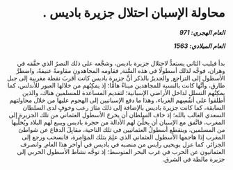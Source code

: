 <h1 dir="rtl">محاولة الإسبان احتلال جزيرة باديس .</h1>

<h5 dir="rtl">العام الهجري:  971

العام الميلادي: 1563

</h5>

<p dir="rtl">بدأ فيليب الثاني يستعدُّ لاحتلال جزيرة باديس، وشجَّعه على ذلك النصرُ الذي حقَّقه في وهران، فوجَّه لذلك أسطولًا في هذه السَّنة, فقاومه المجاهدون مقاومةً عنيفةً، واضطرَّ الأسطول إلى التراجع, والجديرُ بالذكر أنَّ جزيرة باديس كانت أقربَ نقطة مغربية إلى جبل طارق، وأنَّها كانت بالنسبة للمجاهدين ميناءً هامًّا؛ إذ يمكِنُهم من خلالها العبور للأندلس، كما يمكِنُهم التسلل لداخل الأراضي الإسبانية؛ لتقديم المساعدة للمسلمين هناك، والذين أطلقوا على أنفُسِهم الغرباء، وهذا ما دفع الإسبانيين إلى الهجوم عليها من خلال محاولتهم السابقة، كما كانت جزيرة باديس بالإضافة إلى ذلك مثارَ رعب وخوفٍ لدى السلطان السعدي الغالب بالله؛ إذ خاف السلطان أن يخرجَ الأسطول العثماني من تلك الجزيرة إلى المغرب، فاتَّفق مع الإسبان أن يخلِّيَ لهم الأدالة من حجرة باديس ويبيع لهم البلاد ويُخلِّيها من المسلمين، وينقطع أسطولُ العثمانيين في تلك الناحية، مقابِلَ الدفاع عن شواطئ المغرب إذا هاجمها الأسطول العثماني الذي علِمَ بتلك المؤامرة، فانسحب ورجع إلى الجزائر، كما عزل بويحيى رايس من منصبه في باديس في أواخر هذا العام, وانصرف العثمانيون عن الحرب في غرب البحر المتوسط؛ إذ توجَّه نشاط الأسطول الحربي إلى جزيرة مالطة في الشرق.</p></br>
